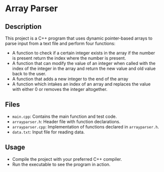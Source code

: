 # Array Parser

## Description
This project is a C++ program that uses dynamic pointer-based arrays to parse input from a text file and perform four functions:

- A function to check if a certain integer exists in the array if the number is present return the index where the number is present.
- A function that can modify the value of an integer when called with the index of the integer in the array and return the new value and old value back to the user.
- A function that adds a new integer to the end of the array
- A function which intakes an index of an array and replaces the value with either 0 or removes the integer altogether.

## Files
- `main.cpp`: Contains the main function and test code.
- `arrayparser.h`: Header file with function declarations.
- `arrayparser.cpp`: Implementation of functions declared in `arrayparser.h`.
- `data.txt`: Input file for reading data.

## Usage
- Compile the project with your preferred C++ compiler.
- Run the executable to see the program in action.